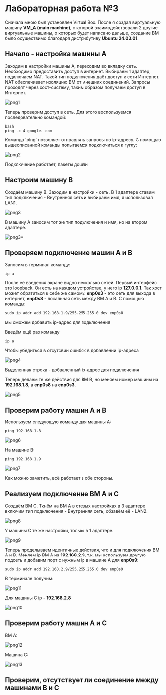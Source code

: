 # Лабораторная работа №3
Сначала мною был установлен Virtual Box. После я создал виртуальную машину **VM_A (main machine)**, с которой взаимодействовали 2 другие виртуальные машины, о которых будет написано дальше, создание ВМ было осуществимо благодаря дистрибутиву **Ubuntu 24.03.01**.
## Начало - настройка машины А 
Заходим в настройки машины А, переходим во вкладку сеть. Необходимо предоставить доступ в интернет. Выбираем 1 адаптер, подключаем NAT. Такой тип подключения даёт доступ к сети Интернет. NAT обеспечивает изоляцию ВМ от мнешних соединений. Запросы проходят через хост-систему, таким образом получаем доступ в Интернет.


![png1](image1.png)


Теперь проверим доступ в сеть. Для этого воспользуемся последовательно командой:
```
bash
ping -c 4 google. com
```
Команда 'ping'  позволяет отправлять запросы по ip-адресу.
С помощью вышеописанной команды попытаемся подключиться к гуглу:


![png2](image2.png)


Подключение работает, пакеты дошли

## Настроим машину B

Создаём машину В. Заходим в настройки - сеть. В 1 адаптере ставим тип подключения - Внутренняя сеть и выбираем имя, я использовал LAN1. 

![png3](image3.png)

В машину А заносим тот же тип подулючения и имя, но на втором адаптере.

![png3*](image3*.png)

## Проверяем подключение машин А и В

Заносим в терминал команду:
```
ip a
```
После её введения экране видно несколько сетей. Первый интерфейс это loopback. Он есть на каждом устройстве, у него ip **127.0.0.1**. Так хост может обратиться к себе же самому. 
**enp0s3** - это сеть для выхода в интернет, **enp0s8** - локальная сеть между ВМ А и В. С помощью команды:
```
sudo ip addr add 192.168.1.9/255.255.255.0 dev enp0s8
```
мы сможем добавить ip-адрес для подключения

Введём ещё раз команду
```
ip a
```
Чтобы убедиться в отсутсвии ошибок в добавлении ip-адреса

![png4](image4.png)

Выделенная строка - добваленный ip-адрес для подключения

Теперь делаем те же действия для ВМ В, но меняем номер мвшины на **192.168.1.8**, а **enp0s8** на **enp0s3**.

![png5](image5.png)

## Проверим работу машин А и В

Используем следующую команду для машины А:
```
ping 192.168.1.8
```
![png6](image6.png)

На машине В:
```
ping 192.168.1.9
```
![png7](image7.png)

Как можно заметить, всё работает в обе стороны.

## Реализуем подключение ВМ А и С

Создаём ВМ С. Ткнём на ВМ А в стевых настройках в 3 адаптере включим тип подключения - Внутренняя сеть, обзавём её - LAN2.

![png8](image8.png)

У машины С те же настройки, только в 1 адаптере.

![png9](image9.png)

Теперь проделываем идентичные действия, что и для подключения ВМ А и В. Меняем ip ВМ А на **192.168.2.9**, т.к. мы используем другую подсеть и добавим порт с нужным ip в машине А для **enp0s9**:
```
sudo ip addr add 192.168.2.9/255.255.255.0 dev enp0s9
```
В терминале получим:

![png11](image11.png)

Для машины С ip - **192.168.2.8**

![png10](image10.png)

## Проверим работу машин А и С

ВМ А:

![png12](image12.png)

Машина С:

![png13](image13.png)

## Проверим, отсутствует ли соединение между машинами В и С
